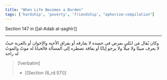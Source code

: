 ```yaml
---
title: "When Life Becomes a Burden"
tags: ['hardship', 'poverty', 'friendship', "aphorism-compilation"]
---
```


 Section 147 in [[al-Adab al-ṣaghīr]]

---
وكان يُقال مَن ابتُلي بمرض في جسده لا يفارقه أو بفراق الأحبة والإخوان أو بالغربة حيثُ لا يعرف مبيتًا ولا ميلًا ولا يرجو إيابًا أو بفاقة تضطره إلى المسألة فالحياةُ له موتٌ والموتُ له راحة

> [!verbatim]
> - [[Section (6_rd.57)]]
